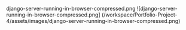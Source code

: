 django-server-running-in-browser-compressed.png ![django-server-running-in-browser-compressed.png]
(/workspace/Portfolio-Project-4/assets/images/django-server-running-in-browser-compressed.png)